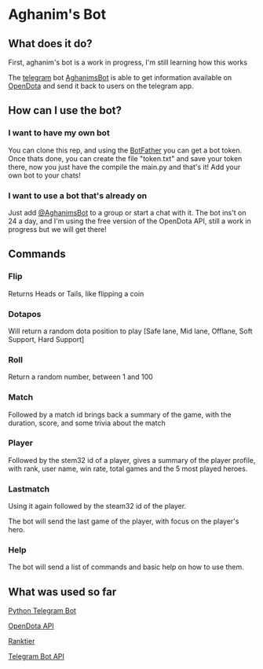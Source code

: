 <h1>Aghanim's Bot</h1>

  <h2>What does it do?</h2>
  <p>First, aghanim's bot is a work in progress, I'm still learning how this works
 
  The <a href='https://telegram.org/'>telegram</a> bot <a href='https://telegram.me/AghanimsBot'>AghanimsBot</a> is able to get information
  available on <a href='https://www.opendota.com/'>OpenDota</a> and send it
  back to users on the telegram app.
 </p>
 <h2>How can I use the bot?</h2>
 <h3>I want to have my own bot</h3>
 <p>You can clone this rep, and using the <a href='https://telegram.me/BotFather'>BotFather</a> you can get a bot token.
Once thats done, you can create the file "token.txt" and save your token there, now you just have the compile the main.py and that's it! Add your own bot to your chats!</p>
<h3> I want to use a bot that's already on</h3>
 <p>Just add <a href='https://telegram.me/AghanimsBot'>@AghanimsBot</a> to a group or start a chat with it.
The bot ins't on 24 a day, and I'm using the free version of the OpenDota API, still a work in progress but we will get there!</p>
 
 <h2>Commands</h2>
 
 <h3>Flip</h3>
 Returns Heads or Tails, like flipping a coin
 <h3>Dotapos</h3>
 Will return a random dota position to play [Safe lane, Mid lane, Offlane, Soft Support, Hard Support]
 
 <h3>Roll</h3>
 Return a random number, between 1 and 100

<h3>Match</h3>
 Followed by a match id brings back a summary of the game, with the duration, score, and some trivia about the match

<h3>Player</h3>
Followed by the stem32 id of a player, gives a summary of the player profile, with rank, user name, win rate, total games and
the 5 most played heroes.

<h3>Lastmatch</h3>
Using it again followed by the steam32 id of the player.

The bot will send the last game of the player, with focus on the player's hero.

<h3>Help</h3>
The bot will send a list of commands and basic help on how to use them.

<h2>What was used so far</h2>

<a href='https://python-telegram-bot.org/'>Python Telegram Bot</a>

<a href='https://www.opendota.com/'>OpenDota API</a>

<a href='https://github.com/marcusmunch/ranktier'>Ranktier</a>

<a href='https://core.telegram.org/bots/api'>Telegram Bot API</a>
